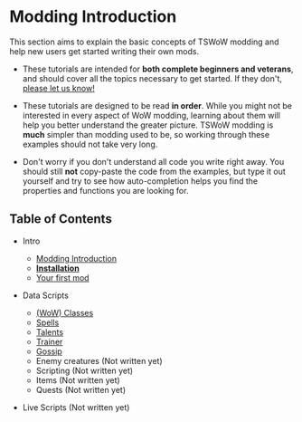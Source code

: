 # Modding Introduction

This section aims to explain the basic concepts of TSWoW modding and help new users get started writing their own mods. 

- These tutorials are intended for **both complete beginners and veterans**, and should cover all the topics necessary to get started. If they don't, [please let us know!](https://github.com/tswow/tswow/issues)

- These tutorials are designed to be read **in order**. While you might not be interested in every aspect of WoW modding, learning about them will help you better understand the greater picture. TSWoW modding is **much** simpler than modding used to be, so working through these examples should not take very long.

- Don't worry if you don't understand all code you write right away. You should still **not** copy-paste the code from the examples, but type it out yourself and try to see how auto-completion helps you find the properties and functions you are looking for.

## Table of Contents

- Intro
    - [Modding Introduction](1_ModdingIntroduction.md)
    - [**Installation**](2_Installation.md)
    - [Your first mod](3_YourFirstModule.md)
- Data Scripts
    - [(WoW) Classes](4_CustomClass.md)
    - [Spells](5_CustomSpells.md)
    - [Talents](6_CustomTalents.md)
    - [Trainer](7_CustomTrainer.md)
    - [Gossip](8_Gossip.md)
    - Enemy creatures (Not written yet)
    - Scripting (Not written yet)
    - Items (Not written yet)
    - Quests (Not written yet)

- Live Scripts (Not written yet)
